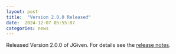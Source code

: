 ```yaml
---
layout: post
title:  "Version 2.0.0 Released"
date:  2024-12-07 05:55:07
categories: news
---
```


Released Version 2.0.0 of JGiven. For details see the [release notes](https://github.com/TNG/JGiven/releases/tag/v2.0.0).

[jgiven-gh]: https://github.com/TNG/JGiven
[jgiven]:    https://jgiven.org
